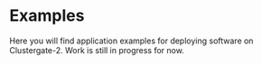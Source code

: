 # Examples
 
Here you will find application examples for deploying software on Clustergate-2. Work is still in progress for now.
